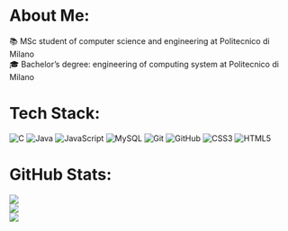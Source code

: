 # About Me:
📚 MSc student of computer science and engineering at Politecnico di Milano<br>🎓 Bachelor’s degree: engineering of computing system at Politecnico di Milano
# Tech Stack:
![C](https://img.shields.io/badge/c-%2300599C.svg?style=for-the-badge&logo=c&logoColor=white) ![Java](https://img.shields.io/badge/java-%23ED8B00.svg?style=for-the-badge&logo=openjdk&logoColor=white) ![JavaScript](https://img.shields.io/badge/javascript-%23323330.svg?style=for-the-badge&logo=javascript&logoColor=%23F7DF1E) ![MySQL](https://img.shields.io/badge/mysql-4479A1.svg?style=for-the-badge&logo=mysql&logoColor=white) ![Git](https://img.shields.io/badge/git-%23F05033.svg?style=for-the-badge&logo=git&logoColor=white) ![GitHub](https://img.shields.io/badge/github-%23121011.svg?style=for-the-badge&logo=github&logoColor=white) ![CSS3](https://img.shields.io/badge/css3-%231572B6.svg?style=for-the-badge&logo=css3&logoColor=white) ![HTML5](https://img.shields.io/badge/html5-%23E34F26.svg?style=for-the-badge&logo=html5&logoColor=white)

# GitHub Stats:
![](https://github-readme-stats.vercel.app/api?username=riccardopiana&theme=dark&hide_border=false&include_all_commits=false&count_private=true)<br/>
![](https://github-readme-streak-stats.herokuapp.com/?user=riccardopiana&theme=dark&hide_border=false)<br/>
![](https://github-readme-stats.vercel.app/api/top-langs/?username=riccardopiana&theme=dark&hide_border=false&include_all_commits=false&count_private=true&layout=compact)
